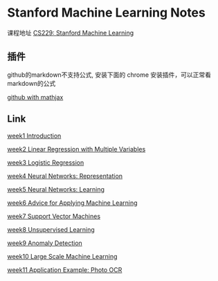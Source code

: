 # Stanford Machine Learning Notes
课程地址 [CS229: Stanford Machine Learning](https://www.coursera.org/learn/machine-learning/home/week)


## 插件
github的markdown不支持公式, 安装下面的 chrome 安装插件，可以正常看markdown的公式

[github with mathjax](https://chrome.google.com/webstore/detail/github-with-mathjax/ioemnmodlmafdkllaclgeombjnmnbima)



## Link

[week1 Introduction](https://github.com/rubust-ai/Stanford_Machine_Learning-Notes/blob/master/week1.md)


[week2 Linear Regression with Multiple Variables](https://github.com/rubust-ai/Stanford_Machine_Learning-Notes/blob/master/week2.md)


[week3 Logistic Regression](https://github.com/rubust-ai/Stanford_Machine_Learning-Notes/blob/master/week3.md)



[week4 Neural Networks: Representation](https://github.com/rubust-ai/Stanford_Machine_Learning-Notes/blob/master/week4.md)



[week5 Neural Networks: Learning](https://github.com/rubust-ai/Stanford_Machine_Learning-Notes/blob/master/week5.md)



[week6 Advice for Applying Machine Learning](https://github.com/rubust-ai/Stanford_Machine_Learning-Notes/blob/master/week6.md)



[week7 Support Vector Machines](https://github.com/rubust-ai/Stanford_Machine_Learning-Notes/blob/master/week7.md)



[week8 Unsupervised Learning](https://github.com/rubust-ai/Stanford_Machine_Learning-Notes/blob/master/week8.md)


[week9 Anomaly Detection](https://github.com/rubust-ai/Stanford_Machine_Learning-Notes/blob/master/week9.md)



[week10 Large Scale Machine Learning](https://github.com/rubust-ai/Stanford_Machine_Learning-Notes/blob/master/week10.md)




[week11 Application Example: Photo OCR](https://github.com/rubust-ai/Stanford_Machine_Learning-Notes/blob/master/week11.md)


